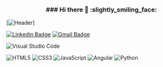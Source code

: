 
<h3 align='center'> ### Hi there 👋 :slightly_smiling_face:</h3>

[![Header](https://images6.alphacoders.com/124/1243346.png "Header")]

[![Linkedin Badge](https://img.shields.io/badge/-justine_pham-blue?style=flat-square&logo=Linkedin&logoColor=white&link=https://www.linkedin.com/in/zvs/)](https://www.linkedin.com/in/justine-pham-bbb953a3/)
[![Gmail Badge](https://img.shields.io/badge/-tinemanalili@gmail.com-c14438?style=flat-square&logo=Gmail&logoColor=white&link=mailto:zvsedano@gmail.com)](mailto:tinemanalili@gmail.com)

![Visual Studio Code](https://img.shields.io/badge/Visual%20Studio%20Code-0078d7.svg?style=for-the-badge&logo=visual-studio-code&logoColor=white)
<br>

![HTML5](https://img.shields.io/badge/html5-%23E34F26.svg?style=for-the-badge&logo=html5&logoColor=white)
![CSS3](https://img.shields.io/badge/css3-%231572B6.svg?style=for-the-badge&logo=css3&logoColor=white)
![JavaScript](https://img.shields.io/badge/javascript-%23323330.svg?style=for-the-badge&logo=javascript&logoColor=%23F7DF1E)
![Angular](https://img.shields.io/badge/Angular-DD0031?style=for-the-badge&logo=angular&logoColor=white)
![Python](https://img.shields.io/badge/python-3670A0?style=for-the-badge&logo=python&logoColor=ffdd54)
<br>
<!--
**JustinePham/JustinePham** is a ✨ _special_ ✨ repository because its `README.md` (this file) appears on your GitHub profile.

Here are some ideas to get you started:

- 🔭 I’m currently working on ...
- 🌱 I’m currently learning ...
- 👯 I’m looking to collaborate on ...
- 🤔 I’m looking for help with ...
- 💬 Ask me about ...
- 📫 How to reach me: ...
- 😄 Pronouns: ...
- ⚡ Fun fact: ...
-->
